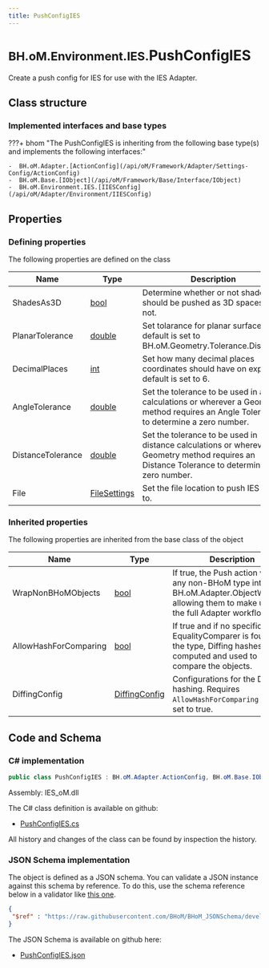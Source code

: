 ```yaml
---
title: PushConfigIES
---
```


# <small>BH.oM.Environment.IES.</small>**PushConfigIES**

Create a push config for IES for use with the IES Adapter.

## Class structure

### Implemented interfaces and base types

???+ bhom "The PushConfigIES is inheriting from the following base type(s) and implements the following interfaces:"

    -  BH.oM.Adapter.[ActionConfig](/api/oM/Framework/Adapter/Settings-Config/ActionConfig)
    -  BH.oM.Base.[IObject](/api/oM/Framework/Base/Interface/IObject)
    -  BH.oM.Environment.IES.[IIESConfig](/api/oM/Adapter/Environment/IIESConfig)


## Properties



### Defining properties

The following properties are defined on the class

| Name             | Type             | Description      | Quantity         |
|------------------|------------------|------------------|------------------|
| ShadesAs3D | [bool](https://learn.microsoft.com/en-us/dotnet/api/System.Boolean?view=netstandard-2.0) | Determine whether or not shades should be pushed as 3D spaces or not. | - |
| PlanarTolerance | [double](https://learn.microsoft.com/en-us/dotnet/api/System.Double?view=netstandard-2.0) | Set tolarance for planar surfaces, default is set to BH.oM.Geometry.Tolerance.Distance. | - |
| DecimalPlaces | [int](https://learn.microsoft.com/en-us/dotnet/api/System.Int32?view=netstandard-2.0) | Set how many decimal places coordinates should have on export, default is set to 6. | - |
| AngleTolerance | [double](https://learn.microsoft.com/en-us/dotnet/api/System.Double?view=netstandard-2.0) | Set the tolerance to be used in angle calculations or wherever a Geometry method requires an Angle Tolerance to determine a zero number. | - |
| DistanceTolerance | [double](https://learn.microsoft.com/en-us/dotnet/api/System.Double?view=netstandard-2.0) | Set the tolerance to be used in distance calculations or wherever a Geometry method requires an Distance Tolerance to determine a zero number. | - |
| File | [FileSettings](/api/oM/Framework/Adapter/FileSettings) | Set the file location to push IES data to. | - |


### Inherited properties
The following properties are inherited from the base class of the object

| Name             | Type             | Description      | Quantity         |
|------------------|------------------|------------------|------------------|
| WrapNonBHoMObjects | [bool](https://learn.microsoft.com/en-us/dotnet/api/System.Boolean?view=netstandard-2.0) | If true, the Push action wraps any non-BHoM type into a BH.oM.Adapter.ObjectWrapper, allowing them to make use of the full Adapter workflow. | - |
| AllowHashForComparing | [bool](https://learn.microsoft.com/en-us/dotnet/api/System.Boolean?view=netstandard-2.0) | If true and if no specific EqualityComparer is found for the type, Diffing hashes are computed and used to compare the objects. | - |
| DiffingConfig | [DiffingConfig](/api/oM/Framework/Diffing/DiffingConfig) | Configurations for the Diffing hashing. Requires `AllowHashForComparing` to be set to true. | - |


## Code and Schema

### C# implementation

``` C# title="C#"
public class PushConfigIES : BH.oM.Adapter.ActionConfig, BH.oM.Base.IObject, BH.oM.Environment.IES.IIESConfig
```

Assembly: IES_oM.dll

The C# class definition is available on github:

- [PushConfigIES.cs](https://github.com/BHoM/IES_Toolkit/blob/develop/IES_oM/PushConfigIES.cs)

All history and changes of the class can be found by inspection the history.
### JSON Schema implementation

The object is defined as a JSON schema. You can validate a JSON instance against this schema by reference. To do this, use the schema reference below in a validator like [this one](https://www.jsonschemavalidator.net/).

``` json title="JSON Schema"
{
 "$ref" : "https://raw.githubusercontent.com/BHoM/BHoM_JSONSchema/develop/IES_oM/IES/PushConfigIES.json"
}
```

The JSON Schema is available on github here:

- [PushConfigIES.json](https://github.com/BHoM/BHoM_JSONSchema/blob/develop/IES_oM/IES/PushConfigIES.json)
